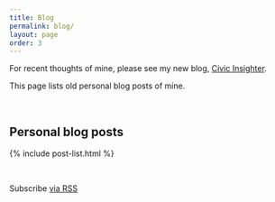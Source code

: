 ```yaml
---
title: Blog
permalink: blog/
layout: page
order: 3
---
```


For recent thoughts of mine, please see my new blog, <a href="https://civicinsighter.com/">Civic Insighter</a>.

This page lists old personal blog posts of mine.
<!-- This blog will cover a variety of topics that come to mind, including transportation, cities, parks and public lands, government, design, tech, geography, and education. -->
<!-- Also, [check out](https://sunlightfoundation.com/author/gjordandetamore/) my blog posts written for work at the Sunlight Foundation, which include: -->
<!--
Most of my recent blogging has been through work at the Sunlight Foundation. Examples include:
- [Learn how to incorporate user testing into open data projects](https://sunlightfoundation.com/2019/09/03/learn-how-to-incorporate-user-testing-into-open-data-projects/)
- [Introducing a guide to co-design for local open data programs](https://sunlightfoundation.com/2019/08/22/introducing-a-guide-to-co-design-for-local-open-data-programs/)
- [Critical questions on ‘smart city’ tech: Continuing a conversation from Code for America 2019](https://sunlightfoundation.com/2019/06/21/critical-questions-on-smart-city-tech/)
- [Exchanging open data strategies with civil society groups in Nepal](https://sunlightfoundation.com/2019/06/17/exchanging-open-data-strategies-with-civil-society-groups-in-nepal/)
- [As urban transportation evolves, open data is crucial for an informed public](https://sunlightfoundation.com/2019/04/04/as-urban-transportation-evolves-open-data-is-crucial-for-an-informed-public/)
- [Transparency can help transit agencies earn public trust](https://sunlightfoundation.com/2019/03/27/transparency-can-help-transit-agencies-earn-public-trust/)
- [Our new Roadmap to Informed Communities offers tools for community-centered open data](https://sunlightfoundation.com/2018/12/06/our-new-roadmap-to-informed-communities-offers-tools-for-community-centered-open-data/)
- [Introducing a new one-stop shop for writing open data policy](https://sunlightfoundation.com/2018/08/30/introducing-open-data-policy-hub/)
- [Use our new tools to learn about community data needs](https://sunlightfoundation.com/2018/07/09/new-interactive-tools-community-data-needs/)

[See all »](https://sunlightfoundation.com/author/gjordandetamore/)
-->
<br>

## Personal blog posts

{% include post-list.html %}

<br>
<p class="rss-subscribe">Subscribe <a href="{{ "/feed.xml" | prepend: site.baseurl }}">via RSS</a>
</p>

<br>

<!-- ## Links

The blogs I follow the most:

* [Human Transit](http://www.humantransit.org/) (Jarrett Walker)
* [Pedestrian Observations](http://pedestrianobservations.wordpress.com/) (Alon Levy)
* [Greater Greater Washington](http://greatergreaterwashington.org/)
* [National Parks Traveler](https://www.nationalparkstraveler.org/)
* [PlanPhilly](http://planphilly.com/) -->
